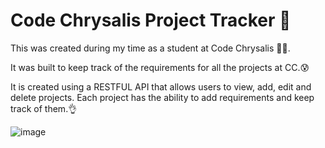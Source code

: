 # Code Chrysalis Project Tracker 📝
This was created during my time as a student at Code Chrysalis 👨‍💻.

It was built to keep track of the requirements for all the projects at CC.😰

It is created using a RESTFUL API that allows users to view, add, edit and delete projects.
Each project has the ability to add requirements and keep track of them.👌 


![image](https://user-images.githubusercontent.com/8098110/99971332-5bbd7800-2de0-11eb-942c-3b307f248401.png)


